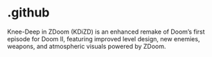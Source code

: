 # .github
Knee-Deep in ZDoom (KDiZD) is an enhanced remake of Doom’s first episode for Doom II, featuring improved level design, new enemies, weapons, and atmospheric visuals powered by ZDoom.
